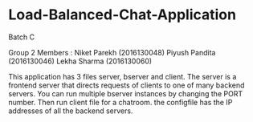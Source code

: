 # Load-Balanced-Chat-Application
Batch C

Group 2 
Members :
Niket Parekh (2016130048)
Piyush Pandita (2016130046)
Lekha Sharma (2016130060)


This application has 3 files server, bserver and client. The server is a frontend server that directs requests of clients to one of many backend servers.
You can run multiple bserver instances by changing the PORT number. Then run client file for a chatroom. the configfile has the IP addresses of all the backend servers.
